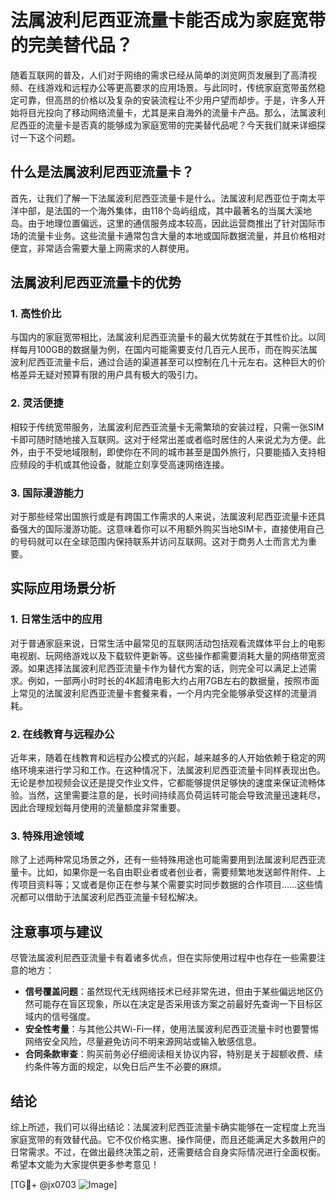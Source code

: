 # 法属波利尼西亚流量卡能否成为家庭宽带的完美替代品？

随着互联网的普及，人们对于网络的需求已经从简单的浏览网页发展到了高清视频、在线游戏和远程办公等更高要求的应用场景。与此同时，传统家庭宽带虽然稳定可靠，但高昂的价格以及复杂的安装流程让不少用户望而却步。于是，许多人开始将目光投向了移动网络流量卡，尤其是来自海外的流量卡产品。那么，法属波利尼西亚的流量卡是否真的能够成为家庭宽带的完美替代品呢？今天我们就来详细探讨一下这个问题。

## 什么是法属波利尼西亚流量卡？

首先，让我们了解一下法属波利尼西亚流量卡是什么。法属波利尼西亚位于南太平洋中部，是法国的一个海外集体，由118个岛屿组成，其中最著名的当属大溪地岛。由于地理位置偏远，这里的通信服务成本较高，因此运营商推出了针对国际市场的流量卡业务。这些流量卡通常包含大量的本地或国际数据流量，并且价格相对便宜，非常适合需要大量上网需求的人群使用。

## 法属波利尼西亚流量卡的优势

### 1. 高性价比
与国内的家庭宽带相比，法属波利尼西亚流量卡的最大优势就在于其性价比。以同样每月100GB的数据量为例，在国内可能需要支付几百元人民币，而在购买法属波利尼西亚流量卡后，通过合适的渠道甚至可以控制在几十元左右。这种巨大的价格差异无疑对预算有限的用户具有极大的吸引力。

### 2. 灵活便捷
相较于传统宽带服务，法属波利尼西亚流量卡无需繁琐的安装过程，只需一张SIM卡即可随时随地接入互联网。这对于经常出差或者临时居住的人来说尤为方便。此外，由于不受地域限制，即使你在不同的城市甚至是国外旅行，只要能插入支持相应频段的手机或其他设备，就能立刻享受高速网络连接。

### 3. 国际漫游能力
对于那些经常出国旅行或是有跨国工作需求的人来说，法属波利尼西亚流量卡还具备强大的国际漫游功能。这意味着你可以不用额外购买当地SIM卡，直接使用自己的号码就可以在全球范围内保持联系并访问互联网。这对于商务人士而言尤为重要。

## 实际应用场景分析

### 1. 日常生活中的应用
对于普通家庭来说，日常生活中最常见的互联网活动包括观看流媒体平台上的电影电视剧、玩网络游戏以及下载软件更新等。这些操作都需要消耗大量的网络带宽资源。如果选择法属波利尼西亚流量卡作为替代方案的话，则完全可以满足上述需求。例如，一部两小时时长的4K超清电影大约占用7GB左右的数据量，按照市面上常见的法属波利尼西亚流量卡套餐来看，一个月内完全能够承受这样的流量消耗。

### 2. 在线教育与远程办公
近年来，随着在线教育和远程办公模式的兴起，越来越多的人开始依赖于稳定的网络环境来进行学习和工作。在这种情况下，法属波利尼西亚流量卡同样表现出色。无论是参加视频会议还是提交作业文件，它都能够提供足够快的速度来保证流畅体验。当然，这里需要注意的是，长时间持续高负荷运转可能会导致流量迅速耗尽，因此合理规划每月使用的流量额度非常重要。

### 3. 特殊用途领域
除了上述两种常见场景之外，还有一些特殊用途也可能需要用到法属波利尼西亚流量卡。比如，如果你是一名自由职业者或者创业者，需要频繁地发送邮件附件、上传项目资料等；又或者是你正在参与某个需要实时同步数据的合作项目……这些情况都可以借助于法属波利尼西亚流量卡轻松解决。

## 注意事项与建议

尽管法属波利尼西亚流量卡有着诸多优点，但在实际使用过程中也存在一些需要注意的地方：

- **信号覆盖问题**：虽然现代无线网络技术已经非常先进，但由于某些偏远地区仍然可能存在盲区现象，所以在决定是否采用该方案之前最好先查询一下目标区域内的信号强度。
- **安全性考量**：与其他公共Wi-Fi一样，使用法属波利尼西亚流量卡时也要警惕网络安全风险，尽量避免访问不明来源网站或输入敏感信息。
- **合同条款审查**：购买前务必仔细阅读相关协议内容，特别是关于超额收费、续约条件等方面的规定，以免日后产生不必要的麻烦。

## 结论

综上所述，我们可以得出结论：法属波利尼西亚流量卡确实能够在一定程度上充当家庭宽带的有效替代品。它不仅价格实惠、操作简便，而且还能满足大多数用户的日常需求。不过，在做出最终决策之前，还需要结合自身实际情况进行全面权衡。希望本文能为大家提供更多参考意见！

[TG💪+ @jx0703 ![Image](https://github.com/user-attachments/assets/dbca1d08-cadb-493c-b0ec-ad6f7a83f270)]